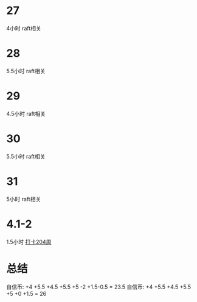 # 27
4小时 raft相关

# 28
5.5小时 raft相关

# 29
4.5小时 raft相关

# 30 
5.5小时 raft相关

# 31
5小时 raft相关

# 4.1-2
1.5小时 [打卡204周](https://www.wolfdan.cn/ARST%E6%89%93%E5%8D%A1%E7%AC%AC204%E5%91%A8-204-521/)

# 总结
自信币: +4 +5.5 +4.5 +5.5 +5 -2 +1.5-0.5 = 23.5
自信币: +4 +5.5 +4.5 +5.5 +5 +0 +1.5 = 26